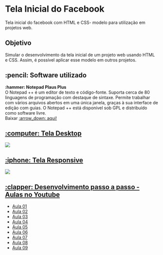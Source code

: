 # Tela Inicial do Facebook
Tela inicial do facebook com HTML e CSS- modelo para utilização em projetos web.
<h2>Objetivo</h2>
<p>Simular o desenvolvimento da tela inicial de um projeto web usando HTML e CSS. Assim, é possível aplicar esse modelo em outros projetos.</p>
<h2>:pencil: Software utilizado</h2>
<p><strong>:hammer: Notepad Plaus Plus</strong><br>
O Notepad ++ é um editor de texto e código-fonte. Suporta cerca de 80 linguagens de programação com destaque de sintaxe. Permite trabalhar com vários arquivos abertos em uma única janela, graças à sua interface de edição com guias. O Notepad ++ está disponível sob GPL e distribuído como software livre.
<br>
Baixar <a href="https://notepad-plus-plus.org/downloads/">:arrow_down: aqui!</p>
<h2>:computer: Tela Desktop</h2>
<image src="https://github.com/DalmoMendes/tela-inicial-facebook/blob/master/image/front-end-desktop.jpg">
<h2>:iphone: Tela Responsive</h2>
<image src="https://github.com/DalmoMendes/tela-inicial-facebook/blob/master/image/front-end-responsive.jpg">
<h2>:clapper: Desenvolvimento passo a passo - Aulas no Youtube</h2>
<ul>
<li><a target="_blank" href="https://www.youtube.com/watch?v=ZqFEWNuH-pE&list=PL6QtTMQmvjphOz7bIju_Ms2YpU7C7RrrK" >Aula 01</li>
<li><a target="_blank" href="https://www.youtube.com/watch?v=WUbLhcbG3aE&list=PL6QtTMQmvjphOz7bIju_Ms2YpU7C7RrrK&index=2">Aula 02</li>
<li><a target="_blank" href="https://www.youtube.com/watch?v=59mW21RT2Qk&list=PL6QtTMQmvjphOz7bIju_Ms2YpU7C7RrrK&index=3">Aula 03</li>
<li><a target="_blank" href="https://www.youtube.com/watch?v=moCfWFLlJDg&list=PL6QtTMQmvjphOz7bIju_Ms2YpU7C7RrrK&index=4">Aula 04</li>
<li><a target="_blank" href="https://www.youtube.com/watch?v=LuAMy-cJcQQ&list=PL6QtTMQmvjphOz7bIju_Ms2YpU7C7RrrK&index=5">Aula 05</li>
<li><a target="_blank" href="https://www.youtube.com/watch?v=n7t2Zff5xHA&list=PL6QtTMQmvjphOz7bIju_Ms2YpU7C7RrrK&index=6">Aula 06</li>
<li><a target="_blank" href="https://www.youtube.com/watch?v=v1DoxpE2w6U&list=PL6QtTMQmvjphOz7bIju_Ms2YpU7C7RrrK&index=7">Aula 07</li>
<li><a target="_blank" href="https://www.youtube.com/watch?v=fjgfyPkZ4Mo&list=PL6QtTMQmvjphOz7bIju_Ms2YpU7C7RrrK&index=8">Aula 08</li>
<li><a target="_blank" href="https://www.youtube.com/watch?v=8KMIgJ4CkSw&list=PL6QtTMQmvjphOz7bIju_Ms2YpU7C7RrrK&index=9">Aula 09</li>
</ul>
